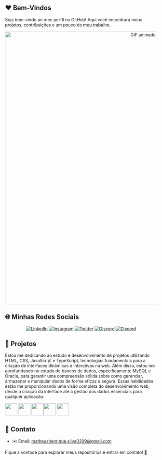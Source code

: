 ## ❤️ Bem-Vindos
Seja bem-vindo ao meu perfil no GitHub! Aqui você encontrará meus projetos, contribuições e um pouco do meu trabalho.

<div align="center">
  <img src="https://media2.giphy.com/media/v1.Y2lkPTc5MGI3NjExenIxYWNkM24xdTJtNmZoemdxMjBvc3F3dXp6aXVpa3lwYzVyeno0NCZlcD12MV9pbnRlcm5hbF9naWZfYnlfaWQmY3Q9Zw/LEV3OJQG0XXnq/giphy.gif" width="900px" alt="GIF animado">
</div>

## 🌐 Minhas Redes Sociais


<div align="center">
  <a href="SEU_LINKEDIN" target="_blank"><img src="https://img.shields.io/badge/LinkedIn-0077B5?style=for-the-badge&logo=linkedin&logoColor=white" alt="LinkedIn"></a>
  <a href="SEU_INSTAGRAM" target="_blank"><img src="https://img.shields.io/badge/Instagram-E4405F?style=for-the-badge&logo=instagram&logoColor=white" alt="Instagram"></a>
  <a href="SEU_TWITTER" target="_blank"><img src="https://img.shields.io/badge/Twitter-1DA1F2?style=for-the-badge&logo=twitter&logoColor=white" alt="Twitter"></a>
  <a href="SEU_DISCORD" target="_blank"><img src="https://img.shields.io/badge/Discord-5865F2?style=for-the-badge&logo=discord&logoColor=white" alt="Discord"></a>
  <a href="SEU_GMAIL" target="_blank"><img src="https://img.shields.io/badge/Gmail-FF5722?style=for-the-badge&logo=gmail&logoColor=white" alt="Discord"></a>
</div>


## 📂 Projetos

Estou me dedicando ao estudo e desenvolvimento de projetos utilizando HTML, CSS, JavaScript e TypeScript, tecnologias fundamentais para a criação de interfaces dinâmicas e interativas na web.
Além disso, estou me aprofundando no estudo de bancos de dados, especificamente MySQL e Oracle, para garantir uma compreensão sólida sobre como gerenciar, armazenar e manipular dados de forma eficaz e segura. Essas habilidades estão me proporcionando uma visão completa do desenvolvimento web, desde a criação da interface até a gestão dos dados essenciais para qualquer aplicação.

<img src="https://img.icons8.com/?size=100&id=20909&format=png&color=000000" width="40px"> <img src="https://img.icons8.com/?size=100&id=21278&format=png&color=000000" width="40px"> <img src="https://img.icons8.com/?size=100&id=108784&format=png&color=000000" width="40px"><img src="https://img.icons8.com/?size=100&id=uJM6fQYqDaZK&format=png&color=000000" width="40px"> <img src="https://img.icons8.com/?size=100&id=KZHjwwenS7oK&format=png&color=000000" width="40px">

## 📩 Contato

- ✉️ Email: [matheushenrique.silva0309@gmail.com](mailto:SEU_EMAIL)

Fique à vontade para explorar meus repositórios e entrar em contato! 🚀
